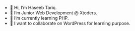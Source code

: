 - 👋 Hi, I’m Haseeb Tariq.
- 👀 I’m Junior Web Development @ Xtoders.
- 🌱 I’m currently learning PHP.
- 💞️ I want to collaborate on WordPress for learning purpose.

<!---
Haseeb4772/Haseeb4772 is a ✨ special ✨ repository because its `README.md` (this file) appears on your GitHub profile.
You can click the Preview link to take a look at your changes.
--->
